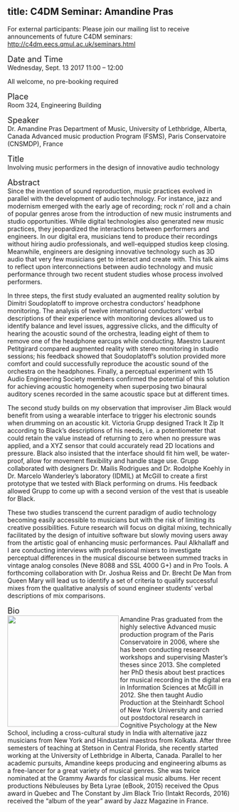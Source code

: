 title: C4DM Seminar: Amandine Pras
-----------------

<p>For external participants: Please join our mailing list to receive announcements of future C4DM seminars: <a href="http://c4dm.eecs.qmul.ac.uk/seminars.html">http://c4dm.eecs.qmul.ac.uk/seminars.html</a></p>

<span style="font-size: 130%;">Date and Time</span></br>
Wednesday, Sept. 13 2017
11:00 – 12:00

All welcome, no pre-booking required

<span style="font-size: 130%;">Place</span></br>
Room 324, Engineering Building

<span style="font-size: 130%;">Speaker</span></br>
Dr. Amandine Pras
Department of Music, University of Lethbridge, Alberta, Canada
Advanced music production Program (FSMS), Paris Conservatoire (CNSMDP), France

<span style="font-size: 130%;">Title</span></br>
Involving music performers in the design of innovative audio technology

<span style="font-size: 130%;">Abstract</span></br>
Since the invention of sound reproduction, music practices evolved in parallel with the development of audio technology. For instance, jazz and modernism emerged with the early age of recording; rock n’ roll and a chain of popular genres arose from the introduction of new music instruments and studio opportunities. While digital technologies also generated new music practices, they jeopardized the interactions between performers and engineers. In our digital era, musicians tend to produce their recordings without hiring audio professionals, and well-equipped studios keep closing. Meanwhile, engineers are designing innovative technology such as 3D audio that very few musicians get to interact and create with. This talk aims to reflect upon interconnections between audio technology and music performance through two recent student studies whose process involved performers.

In three steps, the first study evaluated an augmented reality solution by Dimitri Soudoplatoff to improve orchestra conductors’ headphone monitoring. The analysis of twelve international conductors’ verbal descriptions of their experience with monitoring devices allowed us to identify balance and level issues, aggressive clicks, and the difficulty of hearing the acoustic sound of the orchestra, leading eight of them to remove one of the headphone earcups while conducting. Maestro Laurent Petitgirard compared augmented reality with stereo monitoring in studio sessions; his feedback showed that Soudoplatoff’s solution provided more comfort and could successfully reproduce the acoustic sound of the orchestra on the headphones. Finally, a perceptual experiment with 15 Audio Engineering Society members confirmed the potential of this solution for achieving acoustic homogeneity when superposing two binaural auditory scenes recorded in the same acoustic space but at different times.

The second study builds on my observation that improviser Jim Black would benefit from using a wearable interface to trigger his electronic sounds when drumming on an acoustic kit. Victoria Grupp designed Track It Zip It according to Black’s descriptions of his needs, i.e. a potentiometer that could retain the value instead of returning to zero when no pressure was applied, and a XYZ sensor that could accurately read 2D locations and pressure. Black also insisted that the interface should fit him well, be water-proof, allow for movement flexibility and handle stage use. Grupp collaborated with designers Dr. Mailis Rodrigues and Dr. Rodolphe Koehly in Dr. Marcelo Wanderley’s laboratory (IDMIL) at McGill to create a first prototype that we tested with Black performing on drums. His feedback allowed Grupp to come up with a second version of the vest that is useable for Black.

These two studies transcend the current paradigm of audio technology becoming easily accessible to musicians but with the risk of limiting its creative possibilities. Future research will focus on digital mixing, technically facilitated by the design of intuitive software but slowly moving users away from the artistic goal of enhancing music performances. Paul Alkhallaff and I are conducting interviews with professional mixers to investigate perceptual differences in the musical discourse between summed tracks in vintage analog consoles (Neve 8088 and SSL 4000 G+) and in Pro Tools. A forthcoming collaboration with Dr. Joshua Reiss and Dr. Brecht De Man from Queen Mary will lead us to identify a set of criteria to qualify successful mixes from the qualitative analysis of sound engineer students’ verbal descriptions of mix comparisons.

<span style="font-size: 130%;">Bio</span></br>
<img width="250px" align="left" src="https://i1.rgstatic.net/ii/profile.image/AS%3A509534978023425%401498494013485_xl/Amandine_Pras.png" />
Amandine Pras graduated from the highly selective Advanced music production program of the Paris Conservatoire in 2006, where she has been conducting research workshops and supervising Master’s theses since 2013. She completed her PhD thesis about best practices for musical recording in the digital era in Information Sciences at McGill in 2012. She then taught Audio Production at the Steinhardt School of New York University and carried out postdoctoral research in Cognitive Psychology at the New School, including a cross-cultural study in India with alternative jazz musicians from New York and Hindustani maestros from Kolkata. After three semesters of teaching at Stetson in Central Florida, she recently started working at the University of Lethbridge in Alberta, Canada. Parallel to her academic pursuits, Amandine keeps producing and engineering albums as a free-lancer for a great variety of musical genres. She was twice nominated at the Grammy Awards for classical music albums. Her recent productions Nébuleuses by Beta Lyrae (eBook, 2015) received the Opus award in Quebec and The Constant by Jim Black Trio (Intakt Records, 2016) received the “album of the year” award by Jazz Magazine in France.
